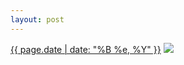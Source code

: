```yaml
---
layout: post
---
```


<p>
  <time><a href="/503">{{ page.date | date: "%B %e, %Y" }}</a></time>
  <a href="/503"><img src="{{ site.assets_url }}/503-640.jpg" srcset="{{ site.assets_url }}/503-1280.jpg 1280w, {{ site.assets_url }}/503-960.jpg 960w, {{ site.assets_url }}/503-640.jpg 640w, {{ site.assets_url }}/503-320.jpg 320w" sizes="(min-width: 700px) 50vw, calc(100vw - 2rem)" /></a>
</p>
